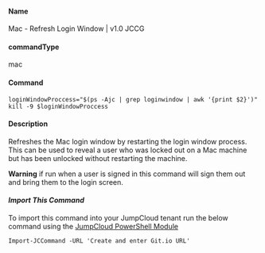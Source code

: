 #### Name

Mac - Refresh Login Window  |  v1.0 JCCG

#### commandType

mac

#### Command

```
loginWindowProccess="$(ps -Ajc | grep loginwindow | awk '{print $2}')"
kill -9 $loginWindowProccess
```

#### Description

Refreshes the Mac login window by restarting the login window process. This can be used to reveal a user who was locked out on a Mac machine but has been unlocked without restarting the machine.

**Warning** if run when a user is signed in this command will sign them out and bring them to the login screen.

#### *Import This Command*

To import this command into your JumpCloud tenant run the below command using the [JumpCloud PowerShell Module](https://github.com/TheJumpCloud/support/wiki/Installing-the-JumpCloud-PowerShell-Module)

```
Import-JCCommand -URL 'Create and enter Git.io URL'
```
